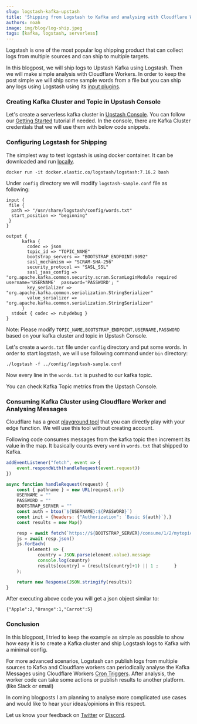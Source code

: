 ```yaml
---
slug: logstash-kafka-upstash
title: 'Shipping from Logstash to Kafka and analysing with Cloudflare Workers'
authors: noah
image: img/blog/log-ship.jpeg
tags: [kafka, logstash, serverless]
---
```



Logstash is one of the most popular log shipping product that can collect logs from multiple sources and can ship to multiple targets.

In this blogpost, we will ship logs to Upstash Kafka using Logstash. Then we will make simple analysis with Cloudflare Workers.
In order to keep the post simple we will ship some sample words from a file but you can ship any logs using Logstash using its [input plugins](https://www.elastic.co/guide/en/logstash/current/input-plugins.html).

<!--truncate-->

### Creating Kafka Cluster and Topic in Upstash Console

Let's create a serverless kafka cluster in [Upstash Console](https://console.upstash.com/). You can follow our [Getting Started](https://docs.upstash.com/kafka) tutorial if needed.
In the console, there are Kafka Cluster credentials that we will use them with below code snippets.


### Configuring Logstash for Shipping

The simplest way to test logstash is using docker container. It can be downloaded and run [locally](https://www.elastic.co/guide/en/logstash/current/installing-logstash.html).

```
docker run -it docker.elastic.co/logstash/logstash:7.16.2 bash
```

Under `config` directory we will modify `logstash-sample.conf` file as following:


```text
input {
 file {
  path => "/usr/share/logstash/config/words.txt"
  start_position => "beginning"
 }
}

output {
      kafka {
        codec => json
        topic_id => "TOPIC_NAME"
        bootstrap_servers => "BOOTSTRAP_ENDPOINT:9092"
        sasl_mechanism => "SCRAM-SHA-256"
        security_protocol => "SASL_SSL"
        sasl_jaas_config => "org.apache.kafka.common.security.scram.ScramLoginModule required username='USERNAME'  password='PASSWORD'; "
        key_serializer => "org.apache.kafka.common.serialization.StringSerializer"
        value_serializer => "org.apache.kafka.common.serialization.StringSerializer"
      }
  stdout { codec => rubydebug }
}
```

Note: Please modify `TOPIC_NAME,BOOTSTRAP_ENDPOINT,USERNAME,PASSWORD` based on your kafka cluster and topic in Upstash Console.

Let's create a `words.txt` file under `config` directory and put some words.
In order to start logstash, we will use following command under `bin` directory:

```
./logstash -f ../config/logstash-sample.conf
```

Now every line in the `words.txt` is pushed to our kafka topic.

You can check Kafka Topic metrics from the Upstash Console.


### Consuming Kafka Cluster using Cloudflare Worker and Analysing Messages

Cloudflare has a great [playground tool](https://cloudflareworkers.com/) that you can directly play with your edge function.
We will use this tool without creating account.

Following code consumes messages from the kafka topic then increment its value in the map.
It basically counts every `word` in `words.txt` that shipped to Kafka.

    
```javascript
addEventListener("fetch", event => {
    event.respondWith(handleRequest(event.request))
})

async function handleRequest(request) {
    const { pathname } = new URL(request.url)
    USERNAME = ""
    PASSWORD = ""
    BOOTSTRAP_SERVER = ""
    const auth = btoa(`${USERNAME}:${PASSWORD}`)
    const init = {headers: {"Authorization": `Basic ${auth}`},}
    const results = new Map()

    resp = await fetch(`https://${BOOTSTRAP_SERVER}/consume/1/2/mytopic2`,init);
    js = await resp.json()
    js.forEach(
        (element) => {
            country = JSON.parse(element.value).message
            console.log(country)
            results[country] = (results[country]+1) || 1 ;      }
    );

    return new Response(JSON.stringify(results))
}
```

After executing above code you will get a json object similar to:

```text
{"Apple":2,"Orange":1,"Carrot":5}
```

### Conclusion

In this blogpost, I tried to keep the example as simple as possible to show how easy it is to create a Kafka cluster and ship Logstash logs to Kafka with a minimal config.

For more advanced scenarios, Logstash can publish logs from multiple sources to Kafka and Cloudflare workers can periodically analyse the Kafka Messages using Cloudflare Workers [Cron Triggers](https://developers.cloudflare.com/workers/platform/cron-triggers). 
After analysis, the worker code can take some actions or publish results to another platform. (like Slack or email)


In coming blogposts I am planning to analyse more complicated use cases and would like to hear your ideas/opinions in this respect.

Let us know your feedback on [Twitter](https://twitter.com/upstash) or [Discord](https://discord.com/invite/w9SenAtbme).







